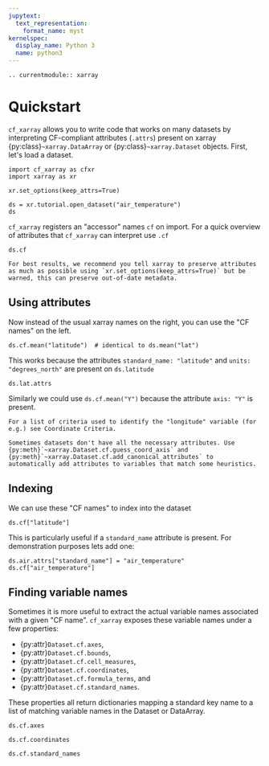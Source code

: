 ```yaml
---
jupytext:
  text_representation:
    format_name: myst
kernelspec:
  display_name: Python 3
  name: python3
---
```


```{eval-rst}
.. currentmodule:: xarray
```

# Quickstart

`cf_xarray` allows you to write code that works on many datasets by interpreting CF-compliant attributes (`.attrs`) present on xarray {py:class}`~xarray.DataArray` or {py:class}`~xarray.Dataset` objects. First, let's load a dataset.

```{code-cell}
import cf_xarray as cfxr
import xarray as xr

xr.set_options(keep_attrs=True)

ds = xr.tutorial.open_dataset("air_temperature")
ds
```


``cf_xarray`` registers an "accessor" names ``cf`` on import. For a quick overview of attributes that `cf_xarray` can interpret use `.cf`

```{code-cell}
ds.cf
```

```{warning}
For best results, we recommend you tell xarray to preserve attributes as much as possible using `xr.set_options(keep_attrs=True)` but be warned, this can preserve out-of-date metadata.
```

## Using attributes

Now instead of the usual xarray names on the right, you can use the "CF names" on the left.
```{code-cell}
ds.cf.mean("latitude")  # identical to ds.mean("lat")
```

This works because the attributes `standard_name: "latitude"` and `units: "degrees_north"` are present on `ds.latitude`
```{code-cell}
ds.lat.attrs
```

Similarly we could use `ds.cf.mean("Y")` because the attribute `axis: "Y"` is present.


```{tip}
For a list of criteria used to identify the "longitude" variable (for e.g.) see Coordinate Criteria.
```

```{tip}
Sometimes datasets don't have all the necessary attributes. Use {py:meth}`~xarray.Dataset.cf.guess_coord_axis` and {py:meth}`~xarray.Dataset.cf.add_canonical_attributes` to automatically add attributes to variables that match some heuristics.
```

## Indexing

We can use these "CF names" to index into the dataset
```{code-cell}
ds.cf["latitude"]
```


This is particularly useful if a `standard_name` attribute is present. For demonstration purposes lets add one:
```{code-cell}
ds.air.attrs["standard_name"] = "air_temperature"
ds.cf["air_temperature"]
```

## Finding variable names

Sometimes it is more useful to extract the actual variable names associated with a given "CF name". `cf_xarray` exposes these variable names under a few properties:
- {py:attr}`Dataset.cf.axes`,
- {py:attr}`Dataset.cf.bounds`,
- {py:attr}`Dataset.cf.cell_measures`,
- {py:attr}`Dataset.cf.coordinates`,
- {py:attr}`Dataset.cf.formula_terms`, and
- {py:attr}`Dataset.cf.standard_names`.

These properties all return dictionaries mapping a standard key name to a list of matching variable names in the Dataset or DataArray.

```{code-cell}
ds.cf.axes
```
```{code-cell}
ds.cf.coordinates
```
```{code-cell}
ds.cf.standard_names
```
